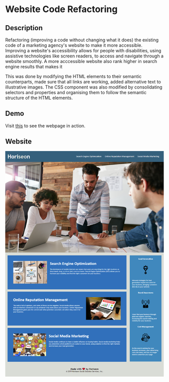 # Website Code Refactoring

## Description

Refactoring (improving a code without changing what it does) the existing code of a marketing agency's website to make it more accessible. Improving a website's accessibility allows for people with disabilities, using assistive technologies like screen readers, to access and navigate through a website smoothly. A more acccessible website also rank higher in search engine results that makes it 

This was done by modifying the HTML elements to their semantic counterparts, made sure that all links are working, added alternative text to illustrative images. The CSS component was also modified by consolidating selectors and properties and organising them to follow the semantic structure of the HTML elements.

## Demo

Visit [this](https://github.com/alainatividad/Horiseon-Web-Code-Refactoring-Repository/deployments/activity_log?environment=github-pages) to see the webpage in action.

## Website

![The Horiseon webpage includes a navigation bar, a header image, and cards with text and images at the bottom of the page.](./assets/images/website.png)
